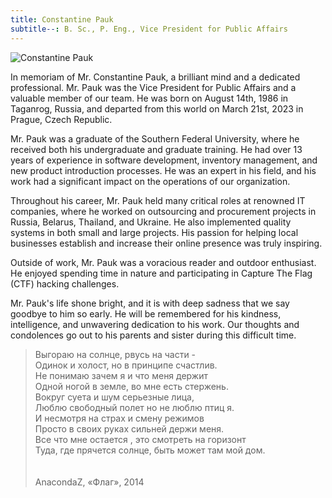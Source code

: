 ```yaml
---
title: Constantine Pauk
subtitle--: B. Sc., P. Eng., Vice President for Public Affairs
---
```


![Constantine Pauk](/images/people/constantine-pauk.jpeg)

In memoriam  of Mr. Constantine Pauk, a brilliant mind and a dedicated professional. Mr. Pauk was the Vice President for Public Affairs  and a valuable member of our team. He was born on August 14th, 1986 in Taganrog, Russia, and departed from this world on March 21st, 2023 in Prague, Czech Republic.

Mr. Pauk was a graduate of the Southern Federal University, where he received both his undergraduate and graduate training. He had over 13 years of experience in software development, inventory management, and new product introduction processes. He was an expert in his field, and his work had a significant impact on the operations of our organization.

Throughout his career, Mr. Pauk held many critical roles at renowned IT companies, where he worked on outsourcing and procurement projects in Russia, Belarus, Thailand, and Ukraine. He also implemented quality systems in both small and large projects. His passion for helping local businesses establish and increase their online presence was truly inspiring.

Outside of work, Mr. Pauk was a voracious reader and outdoor enthusiast. He enjoyed spending time in nature and participating in Capture The Flag (CTF) hacking challenges.

Mr. Pauk's life shone bright, and it is with deep sadness that we say goodbye to him so early. He will be remembered for his kindness, intelligence, and unwavering dedication to his work. Our thoughts and condolences go out to his parents and sister during this difficult time.

> Выгораю на солнце, рвусь на части -\
> Одинок и холост, но в принципе счастлив.\
> Не понимаю зачем я и что меня держит\
> Одной ногой в земле, во мне есть стержень.\
> Вокруг суета и шум серьезные лица,\
> Люблю свободный полет но не люблю птиц я.\
> И несмотря на страх и смену режимов\
> Просто в своих руках сильней держи меня.\
> Все что мне остается , это смотреть на горизонт\
> Туда, где прячется солнце, быть может там мой дом.\
> \
> \
> АnacondaZ, «Флаг», 2014